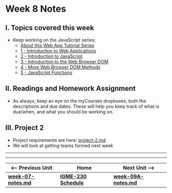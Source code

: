 # Week 8 Notes

## I. Topics covered this week
- Keep working on the JavaScript series:
  - [About this Web App Tutorial Series](https://github.com/tonethar/IGME-230-Master/tree/master/notes/web-apps-0.md)
  - [1 - Introduction to Web Applications](https://github.com/tonethar/IGME-230-Master/tree/master/notes/web-apps-1.md)
  - [2 - Introduction to JavaScript](https://github.com/tonethar/IGME-230-Master/tree/master/notes/web-apps-2.md)
  - [3 - Introduction to the Web Browser DOM](https://github.com/tonethar/IGME-230-Master/tree/master/notes/web-apps-3.md)
  - [4 - More Web Browser DOM Methods](https://github.com/tonethar/IGME-230-Master/tree/master/notes/web-apps-4.md)
  - [5 - JavaScript Functions](https://github.com/tonethar/IGME-230-Master/tree/master/notes/web-apps-5.md)

## II. Readings and Homework Assignment
- As always, keep an eye on the myCourses dropboxes, both the descriptions and due dates. These will help you keep track of what is due/when, and what you should be working on.

## III. Project 2
- Project requirements are here: [project-2.md](../projects/project-2.md)
- We will look at getting teams formed next week

<hr><hr>

| <-- Previous Unit | Home | Next Unit -->
| --- | --- | --- 
| [**week-07-notes.md**](week-07-notes.md)     |  [**IGME-230 Schedule**](../schedule.md) | [**week-09A-notes.md**](week-09A-notes.md)

